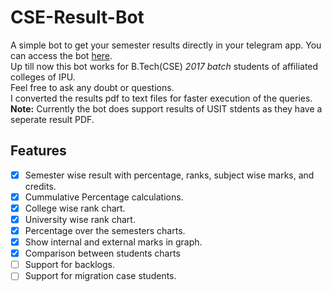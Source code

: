 # CSE-Result-Bot

A simple bot to get your semester results directly in your telegram app. You can access the bot [here](https://t.me/cseresult_bot).     
Up till now this bot works for B.Tech(CSE) <i>2017 batch</i> students of affiliated colleges of IPU.  
Feel free to ask any doubt or questions.  
I converted the results pdf to text files for faster execution of the queries.  
<b>Note:</b> Currently the bot does support results of USIT stdents as they have a seperate result PDF.
## Features
- [x] Semester wise result with percentage, ranks, subject wise marks, and credits.
- [x] Cummulative Percentage calculations.
- [x] College wise rank chart.
- [x] University wise rank chart.
- [x] Percentage over the semesters charts.
- [x] Show internal and external marks in graph.
- [x] Comparison between students charts
- [ ] Support for backlogs.
- [ ] Support for migration case students.
